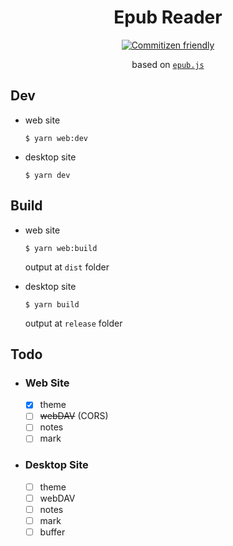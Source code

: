 <div align="center">

# Epub Reader

[![Commitizen friendly](https://img.shields.io/badge/commitizen-friendly-brightgreen.svg)](http://commitizen.github.io/cz-cli/)

based on [`epub.js`](https://github.com/futurepress/epub.js)

</div>

## Dev

- web site

  `$ yarn web:dev`

- desktop site

  `$ yarn dev`

## Build

- web site

  `$ yarn web:build`

  output at `dist`  folder

- desktop site

  `$ yarn build`

  output at `release` folder 

## Todo

- ### Web Site
  - [x] theme
  - [ ] ~~webDAV~~ (CORS)
  - [ ] notes
  - [ ] mark

- ### Desktop Site
  - [ ] theme
  - [ ] webDAV
  - [ ] notes
  - [ ] mark
  - [ ] buffer
